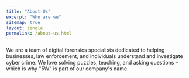 ```yaml
---
title: "About Us"
excerpt: "Who are we"
sitemap: true
layout: single
permalink: /about-us.html
---
```


We are a team of digital forensics specialists dedicated to helping businesses, law enforcement, and individuals understand and investigate cyber crime. We love solving puzzles, teaching, and asking questions – which is why "5W" is part of our company's name.
